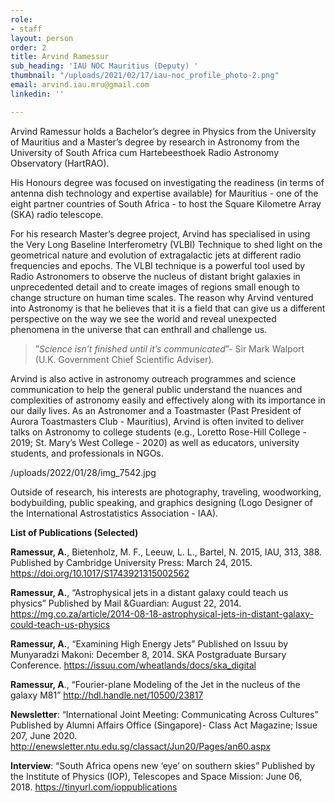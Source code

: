 ```yaml
---
role:
- staff
layout: person
order: 2
title: Arvind Ramessur
sub_heading: 'IAU NOC Mauritius (Deputy) '
thumbnail: "/uploads/2021/02/17/iau-noc_profile_photo-2.png"
email: arvind.iau.mru@gmail.com
linkedin: ''

---
```

Arvind Ramessur holds a Bachelor’s degree in Physics from the University of Mauritius and a Master’s degree by research in Astronomy from the University of South Africa cum Hartebeesthoek Radio Astronomy Observatory (HartRAO).

His Honours degree was focused on investigating the readiness (in terms of antenna dish technology and expertise available) for Mauritius - one of the eight partner countries of South Africa - to host the Square Kilometre Array (SKA) radio telescope.

For his research Master’s degree project, Arvind has specialised in using the Very Long Baseline Interferometry (VLBI) Technique to shed light on the geometrical nature and evolution of extragalactic jets at different radio frequencies and epochs. The VLBI technique is a powerful tool used by Radio Astronomers to observe the nucleus of distant bright galaxies in unprecedented detail and to create images of regions small enough to change structure on human time scales. The reason why Arvind ventured into Astronomy is that he believes that it is a field that can give us a different perspective on the way we see the world and reveal unexpected phenomena in the universe that can enthrall and challenge us.

> ”_Science isn’t finished until it’s communicated_”- Sir Mark Walport (U.K. Government Chief Scientific Adviser).

Arvind is also active in astronomy outreach programmes and science communication to help the general public understand the nuances and complexities of astronomy easily and effectively along with its importance in our daily lives. As an Astronomer and a Toastmaster (Past President of Aurora Toastmasters Club - Mauritius), Arvind is often invited to deliver talks on Astronomy to college students (e.g., Loretto Rose-Hill College - 2019; St. Mary’s West College - 2020) as well as educators, university students, and professionals in NGOs.

/uploads/2022/01/28/img_7542.jpg 

Outside of research, his interests are photography, traveling, woodworking, bodybuilding, public speaking, and graphics designing (Logo Designer of the International Astrostatistics Association - IAA).

**List of Publications (Selected)**

**Ramessur, A.**, Bietenholz, M. F., Leeuw, L. L., Bartel, N. 2015, IAU, 313, 388. Published by Cambridge University
Press: March 24, 2015. https://doi.org/10.1017/S1743921315002562

**Ramessur, A.**, “Astrophysical jets in a distant galaxy could teach us physics” Published by Mail &Guardian: August
22, 2014. https://mg.co.za/article/2014-08-18-astrophysical-jets-in-distant-galaxy-could-teach-us-physics

**Ramessur, A.**, “Examining High Energy Jets” Published on Issuu by Munyaradzi Makoni: December 8, 2014. SKA
Postgraduate Bursary Conference. https://issuu.com/wheatlands/docs/ska_digital

**Ramessur, A**., “Fourier-plane Modeling of the Jet in the nucleus of the galaxy M81” http://hdl.handle.net/10500/23817

**Newsletter**: “International Joint Meeting: Communicating Across Cultures” Published by Alumni Affairs Office (Singapore)- Class Act Magazine; Issue 207, June 2020. http://enewsletter.ntu.edu.sg/classact/Jun20/Pages/an60.aspx

**Interview**: “South Africa opens new ‘eye’ on southern skies” Published by the Institute of Physics (IOP), Telescopes and Space Mission: June 06, 2018. https://tinyurl.com/ioppublications